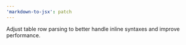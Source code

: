 ```yaml
---
'markdown-to-jsx': patch
---
```


Adjust table row parsing to better handle inline syntaxes and improve performance.
